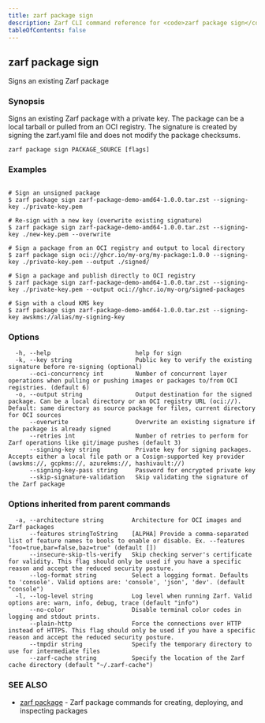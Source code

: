 ```yaml
---
title: zarf package sign
description: Zarf CLI command reference for <code>zarf package sign</code>.
tableOfContents: false
---
```


<!-- Page generated by Zarf; DO NOT EDIT -->

## zarf package sign

Signs an existing Zarf package

### Synopsis

Signs an existing Zarf package with a private key. The package can be a local tarball or pulled from an OCI registry. The signature is created by signing the zarf.yaml file and does not modify the package checksums.

```
zarf package sign PACKAGE_SOURCE [flags]
```

### Examples

```

# Sign an unsigned package
$ zarf package sign zarf-package-demo-amd64-1.0.0.tar.zst --signing-key ./private-key.pem

# Re-sign with a new key (overwrite existing signature)
$ zarf package sign zarf-package-demo-amd64-1.0.0.tar.zst --signing-key ./new-key.pem --overwrite

# Sign a package from an OCI registry and output to local directory
$ zarf package sign oci://ghcr.io/my-org/my-package:1.0.0 --signing-key ./private-key.pem --output ./signed/

# Sign a package and publish directly to OCI registry
$ zarf package sign zarf-package-demo-amd64-1.0.0.tar.zst --signing-key ./private-key.pem --output oci://ghcr.io/my-org/signed-packages

# Sign with a cloud KMS key
$ zarf package sign zarf-package-demo-amd64-1.0.0.tar.zst --signing-key awskms://alias/my-signing-key

```

### Options

```
  -h, --help                        help for sign
  -k, --key string                  Public key to verify the existing signature before re-signing (optional)
      --oci-concurrency int         Number of concurrent layer operations when pulling or pushing images or packages to/from OCI registries. (default 6)
  -o, --output string               Output destination for the signed package. Can be a local directory or an OCI registry URL (oci://). Default: same directory as source package for files, current directory for OCI sources
      --overwrite                   Overwrite an existing signature if the package is already signed
      --retries int                 Number of retries to perform for Zarf operations like git/image pushes (default 3)
      --signing-key string          Private key for signing packages. Accepts either a local file path or a Cosign-supported key provider (awskms://, gcpkms://, azurekms://, hashivault://)
      --signing-key-pass string     Password for encrypted private key
      --skip-signature-validation   Skip validating the signature of the Zarf package
```

### Options inherited from parent commands

```
  -a, --architecture string        Architecture for OCI images and Zarf packages
      --features stringToString    [ALPHA] Provide a comma-separated list of feature names to bools to enable or disable. Ex. --features "foo=true,bar=false,baz=true" (default [])
      --insecure-skip-tls-verify   Skip checking server's certificate for validity. This flag should only be used if you have a specific reason and accept the reduced security posture.
      --log-format string          Select a logging format. Defaults to 'console'. Valid options are: 'console', 'json', 'dev'. (default "console")
  -l, --log-level string           Log level when running Zarf. Valid options are: warn, info, debug, trace (default "info")
      --no-color                   Disable terminal color codes in logging and stdout prints.
      --plain-http                 Force the connections over HTTP instead of HTTPS. This flag should only be used if you have a specific reason and accept the reduced security posture.
      --tmpdir string              Specify the temporary directory to use for intermediate files
      --zarf-cache string          Specify the location of the Zarf cache directory (default "~/.zarf-cache")
```

### SEE ALSO

* [zarf package](/commands/zarf_package/)	 - Zarf package commands for creating, deploying, and inspecting packages

